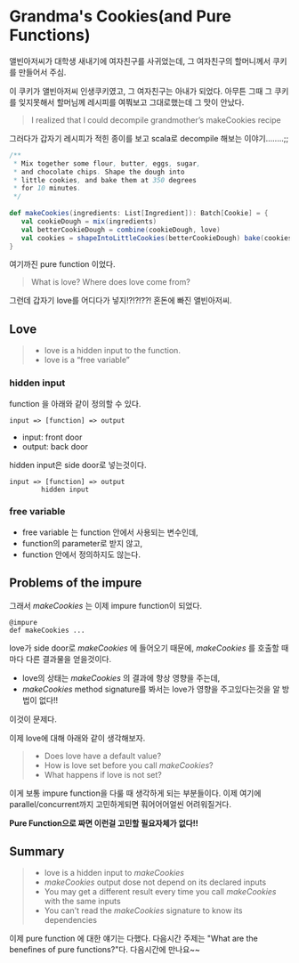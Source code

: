 # Grandma's Cookies(and Pure Functions)

앨빈아저씨가 대학생 새내기에 여자친구를 사귀었는데, 그 여자친구의 할머니께서 쿠키를 만들어서 주심.

이 쿠키가 앨빈아저씨 인생쿠키였고, 그 여자친구는 아내가 되었다. 아무튼 그때 그 쿠키를 잊지못해서 할머님께 레시피를 여쭤보고 그대로했는데 그 맛이 안났다. 

> I realized that I could decompile grandmother’s makeCookies recipe

그러다가 갑자기 레시피가 적힌 종이를 보고 scala로 decompile 해보는 이야기........;;

```scala
/**
 * Mix together some flour, butter, eggs, sugar,
 * and chocolate chips. Shape the dough into
 * little cookies, and bake them at 350 degrees
 * for 10 minutes.
 */
 
def makeCookies(ingredients: List[Ingredient]): Batch[Cookie] = { 
   val cookieDough = mix(ingredients)
   val betterCookieDough = combine(cookieDough, love)
   val cookies = shapeIntoLittleCookies(betterCookieDough) bake(cookies, 350.DegreesFahrenheit, 10.Minutes)
}
```
여기까진 pure function 이었다. 

> What is love? Where does love come from?

그런데 갑자기 love를 어디다가 넣지!?!?!??! 혼돈에 빠진 앨빈아저씨.

## Love

> - love is a hidden input to the function.
> - love is a “free variable”

### hidden input 

function 을 아래와 같이 정의할 수 있다.

```
input => [function] => output
```

- input: front door
- output: back door

hidden input은 side door로 넣는것이다.

```
input => [function] => output
		hidden input
```

### free variable

- free variable 는 function 안에서 사용되는 변수인데,
- function의 parameter로 받지 않고, 
- function 안에서 정의하지도 않는다.

## Problems of the impure

그래서 _makeCookies_ 는 이제 impure function이 되었다.

```
@impure
def makeCookies ...
```

love가 side door로 _makeCookies_ 에 들어오기 때문에, _makeCookies_ 를 호출할 때마다 다른 결과물을 얻을것이다.

- love의 상태는 _makeCookies_ 의 결과에 항상 영향을 주는데,
- _makeCookies_ method signature를 봐서는 love가 영향을 주고있다는것을 알 방법이 없다!!

이것이 문제다.

이제 love에 대해 아래와 같이 생각해보자.

> - Does love have a default value?
> - How is love set before you call _makeCookies_?
> - What happens if love is not set?

이게 보통 impure function을 다룰 때 생각하게 되는 부분들이다. 이제 여기에 parallel/concurrent까지 고민하게되면 훠어어어얼씬 어려워질거다.

**Pure Function으로 짜면 이런걸 고민할 필요자체가 없다!!**

## Summary

> - love is a hidden input to _makeCookies_
> - _makeCookies_ output dose not depend on its declared inputs
> - You may get a different result every time you call _makeCookies_ with the same inputs
> - You can't read the _makeCookies_ signature to know its dependencies

이제 pure function 에 대한 얘기는 다했다. 다음시간 주제는 "What are the benefines of pure functions?"다. 다음시간에 만나요~~ 

